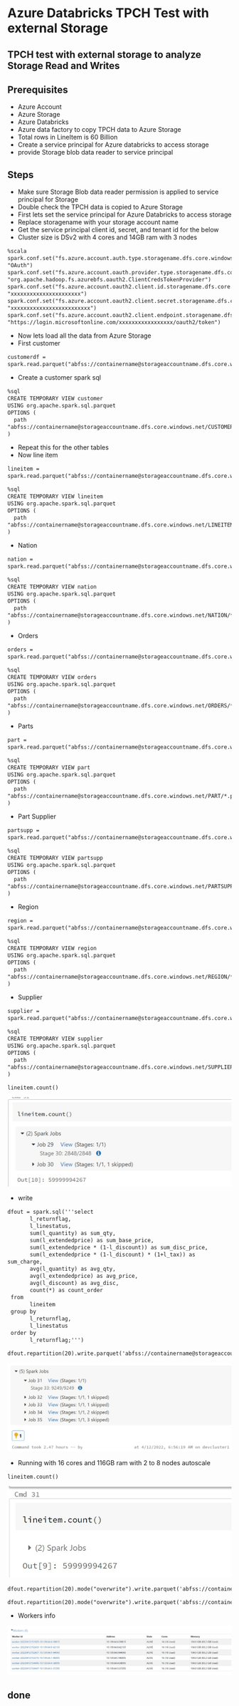 # Azure Databricks TPCH Test with external Storage

## TPCH test with external storage to analyze Storage Read and Writes

## Prerequisites

- Azure Account
- Azure Storage
- Azure Databricks
- Azure data factory to copy TPCH data to Azure Storage
- Total rows in LineItem is 60 Billion
- Create a service principal for Azure databricks to access storage
- provide Storage blob data reader to service principal

## Steps

- Make sure Storage Blob data reader permission is applied to service principal for Storage
- Double check the TPCH data is copied to Azure Storage
- First lets set the service principal for Azure Databricks to access storage
- Replace storagename with your storage account name
- Get the service principal client id, secret, and tenant id for the below
- Cluster size is DSv2 with 4 cores and 14GB ram with 3 nodes

```
%scala
spark.conf.set("fs.azure.account.auth.type.storagename.dfs.core.windows.net", "OAuth")
spark.conf.set("fs.azure.account.oauth.provider.type.storagename.dfs.core.windows.net", "org.apache.hadoop.fs.azurebfs.oauth2.ClientCredsTokenProvider")
spark.conf.set("fs.azure.account.oauth2.client.id.storagename.dfs.core.windows.net", "xxxxxxxxxxxxxxxxxxxxxx")
spark.conf.set("fs.azure.account.oauth2.client.secret.storagename.dfs.core.windows.net", "xxxxxxxxxxxxxxxxxxxxxxxxx")
spark.conf.set("fs.azure.account.oauth2.client.endpoint.storagename.dfs.core.windows.net", "https://login.microsoftonline.com/xxxxxxxxxxxxxxxxx/oauth2/token")
```

- Now lets load all the data from Azure Storage
- First customer

```
customerdf = spark.read.parquet("abfss://containername@storageaccountname.dfs.core.windows.net/CUSTOMER")
```

- Create a customer spark sql

```
%sql
CREATE TEMPORARY VIEW customer
USING org.apache.spark.sql.parquet
OPTIONS (
  path "abfss://containername@storageaccountname.dfs.core.windows.net/CUSTOMER/*.parquet"
)
```

- Repeat this for the other tables
- Now line item

```
lineitem = spark.read.parquet("abfss://containername@storageaccountname.dfs.core.windows.net/LINEITEM/*.parquet")
```

```
%sql
CREATE TEMPORARY VIEW lineitem
USING org.apache.spark.sql.parquet
OPTIONS (
  path "abfss://containername@storageaccountname.dfs.core.windows.net/LINEITEM/*.parquet"
)
```

- Nation

```
nation = spark.read.parquet("abfss://containername@storageaccountname.dfs.core.windows.net/NATION/*.parquet")
```

```
%sql
CREATE TEMPORARY VIEW nation
USING org.apache.spark.sql.parquet
OPTIONS (
  path "abfss://containername@storageaccountname.dfs.core.windows.net/NATION/*.parquet"
)
```

- Orders

```
orders = spark.read.parquet("abfss://containername@storageaccountname.dfs.core.windows.net/ORDERS/*.parquet")
```

```
%sql
CREATE TEMPORARY VIEW orders
USING org.apache.spark.sql.parquet
OPTIONS (
  path "abfss://containername@storageaccountname.dfs.core.windows.net/ORDERS/*.parquet"
)
```

- Parts

```
part = spark.read.parquet("abfss://containername@storageaccountname.dfs.core.windows.net/PART/*.parquet")
```

```
%sql
CREATE TEMPORARY VIEW part
USING org.apache.spark.sql.parquet
OPTIONS (
  path "abfss://containername@storageaccountname.dfs.core.windows.net/PART/*.parquet"
)
```

- Part Supplier

```
partsupp = spark.read.parquet("abfss://containername@storageaccountname.dfs.core.windows.net/PARTSUPP/*.parquet")
```

```
%sql
CREATE TEMPORARY VIEW partsupp
USING org.apache.spark.sql.parquet
OPTIONS (
  path "abfss://containername@storageaccountname.dfs.core.windows.net/PARTSUPP/*.parquet"
)
```

- Region

```
region = spark.read.parquet("abfss://containername@storageaccountname.dfs.core.windows.net/REGION/*.parquet")
```

```
%sql
CREATE TEMPORARY VIEW region
USING org.apache.spark.sql.parquet
OPTIONS (
  path "abfss://containername@storageaccountname.dfs.core.windows.net/REGION/*.parquet"
)
```

- Supplier

```
supplier = spark.read.parquet("abfss://containername@storageaccountname.dfs.core.windows.net/SUPPLIER/*.parquet")
```

```
%sql
CREATE TEMPORARY VIEW supplier
USING org.apache.spark.sql.parquet
OPTIONS (
  path "abfss://containername@storageaccountname.dfs.core.windows.net/SUPPLIER/*.parquet"
)
```

```
lineitem.count()
```

![Architecture](https://github.com/balakreshnan/Samples2022/blob/main/AzureDatabricks/images/tpch1.jpg "Architecture")

- write

```
dfout = spark.sql('''select
       l_returnflag,
       l_linestatus,
       sum(l_quantity) as sum_qty,
       sum(l_extendedprice) as sum_base_price,
       sum(l_extendedprice * (1-l_discount)) as sum_disc_price,
       sum(l_extendedprice * (1-l_discount) * (1+l_tax)) as sum_charge,
       avg(l_quantity) as avg_qty,
       avg(l_extendedprice) as avg_price,
       avg(l_discount) as avg_disc,
       count(*) as count_order
 from
       lineitem
 group by
       l_returnflag,
       l_linestatus
 order by
       l_returnflag;''')
```

```
dfout.repartition(20).write.parquet('abfss://containername@storageaccountname.dfs.core.windows.net/tpschoutput1/')
```

![Architecture](https://github.com/balakreshnan/Samples2022/blob/main/AzureDatabricks/images/tpch2.jpg "Architecture")

- Running with 16 cores and 116GB ram with 2 to 8 nodes autoscale

```
lineitem.count()
```

![Architecture](https://github.com/balakreshnan/Samples2022/blob/main/AzureDatabricks/images/tpch3.jpg "Architecture")

```
dfout.repartition(20).mode("overwrite").write.parquet('abfss://containername@storageaccountname.dfs.core.windows.net/tpschoutput1/')
```

```
dfout.repartition(20).mode("overwrite").write.parquet('abfss://containername@storageaccountname.dfs.core.windows.net/tpschoutput2/')
```

- Workers info

![Architecture](https://github.com/balakreshnan/Samples2022/blob/main/AzureDatabricks/images/tpch4.jpg "Architecture")

## done